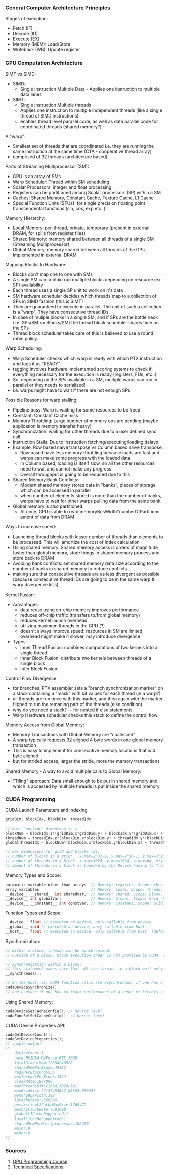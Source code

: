 ### General Computer Architecture Principles  

Stages of execution: 
- Fetch (IF) 
- Decode (ID) 
- Execute (EX) 
- Memory (MEM): Load/Store 
- Writeback (WB): Update register 

### GPU Computation Architecture 

SIMT vs SIMD: 
- SIMD: 
    - Single instruction Multiple Data - Applies one instruction to multiple data lanes 
- SIMT: 
    - Single instruction Multiple threads
    - Applies one instruction to multiple independent threads (like a single thread of SIMD instructions)
    - enables thread level parallel code, as well as data parallel code for coordinated threads (shared memory?)

A "warp": 
- Smallest set of threads that are coordinated i.e. they are running the same instruction at the same time (CTA - cooperative thread array)
- comprised of 32 threads (architecture based)

Parts of Streaming Multiprocessor (SM):
- GPU is an array of SMs
- Warp Scheduler: Thread within SM scheduling 
- Scalar Processors: integer and float processing 
- Registers can be partitioned among Scalar processors (SP) within a SM
- Caches: Shared Memory, Constant Cache, Texture Cache, L1 Cache 
- Special Function Units (SFUs): for single precision floating point transcendental functions (sin, cos, exp etc..)

Memory Hierarchy:
- Local Memory: per-thread, private, temporary (present in external DRAM, for spills from register files)
- Shared Memory: memory shared between all threads of a single SM (Streaming Multiprocessor)
- Global Memory: memory shared between all threads of the GPU, implemented in external DRAM 

Mapping Blocks to Hardware: 
- Blocks don't map one to one with SMs
- A single SM can contain run multiple blocks depending on resource (ex: SP) availability 
- Each thread uses a single SP unit to work on it's data
- SM hardware scheduler decides which threads map to a collection of SPs in SIMD fashion (this is SIMT)
- They are guaranteed to execute in parallel, The unit of such a collection is a "warp", They have consecutive thread IDs
- In case of muliple blocks in a single SM, and if SPs are the bottle neck (i.e. SPs/SM <= Blocks/SM) the thread block scheduler shares time on the SPs
- Thread block scheduler takes care of this is believed to use a round robin policy.  

Warp Scheduling:
- Warp Scheduler checks which warp is ready with which PTX instruction and tags it as "READY" 
- tagging involves hardware implemented scoring sytems to check if everything necessary for the execution is ready (registers, FUs, etc..)
- So, depending on the SPs available in a SM, multiple warps can run in parallel or they needs to serialized! 
- i.e. warps might have to wait if there are not enough SPs

Possible Reasons for warp stalling: 
- Pipeline busy: Warp is waiting for some resources to be freed 
- Constant: Constant Cache miss 
- Memory Throttling: Large number of memory ops are pending (maybe application is memory transfer heavy)
- Synchronization: waiting for other threads due to a user defined sync call 
- Instruction Stalls: Due to instruction fetching/executing/loading delays
- Example: Row based naive transpose vs Column based naive transpose:
    - Row based have less memory throttling because loads are fast and warps can make some progress with the loaded data
    - In Column based, loading is itself slow, so all the other resources need to wait and cannot make any progress 
    - Overall throughput is going to be reduced due to this  
- Shared Memory Bank Conflicts: 
    - Modern shared memory stores data in "banks", places of storage which can be accessed in parallel
    - when number of elements stored is more than the number of banks, warps have to wait for other warps pulling data from the same bank 
- Global memory is also partitioned:
    - At once, GPU is able to read memoryBusWidth*numberOfPartitions amont of data from DRAM 

Ways to increase speed: 
- Launching thread blocks with lesser number of threads than elements to be processed. This will amortize the cost of index calculation 
- Using shared memory. Shared memory access is orders of magnitude faster than global memory, store things in shared memory process and store back to DRAM 
- Avoiding bank conflicts: set shared memory data size according to the number of banks in shared memory to reduce conflicts. 
- making sure that consecutive threads are as less divergent as possible (because consecutive thread IDs are going to be in the same warp & warp divergence kills)

Kernel Fusion:
- Advantages: 
    - data reuse using on-chip memory improves performance 
    - reduces off-chip traffic (transfers to/from global memory)
    - reduces kernel launch overhead 
    - utilizing maximum threads in the GPU (?)
    - doesn't always improve speed: resources in SM are limited, overhead might make it slower, may introduce divergence 
- Types: 
    - Inner Thread Fusion: combines computations of two kernels into a single thread 
    - Inner Block Fusion: distribute two kernels between threads of a single block 
    - Inter Block Fusion: 

Control Flow Divergence: 
- for branches, PTX assembler sets a "branch synchronization marker" on a stack containing a "mask" with bit values for each thread (in a warp?)
- all threads are run once with this marker, and then again with the marker flipped to run the remaning part of the threads (else condition) 
- why do you need a stack? -- for nested if else statements 
- Warp Hardware scheduler checks this stack to define the control flow 

Memory Access from Global Memory:
- Memory Transactions with Global Memory are "coalesced" 
- A warp typically requests 32 aligned 4 byte words in one global memory transaction 
- This is easy to implement for consecutive memory locations that is 4 byte aligned 
- but for strided access, larger the stride, more the memory transactions 

Shared Memory - A way to avoid multiple calls to Global Memory:
- "Tiling" approach: Data small enough to be put in shared memory and which is accessed by multiple threads is put inside the shared memory 


### CUDA Programming 

CUDA Launch Parameters and Indexing 
```C
gridDim, blockIdx, blockDim, threadIdx 

// most "oustide" dimension is z 
blockNum = blockIdx.z*(gridDim.x*gridDim.y) + blockIdx.y*(gridDim.x) + blockIdx.x; 
threadNum = threadIdx.z*(blockDim.x*blockDim.y) + threadIdx.y*(blockDim.x) + threadIdx.x; 
globalThreadIdx = blockNum*(blockDim.x*blockDim.y*blockDim.z) + threadNum; 

// max dimensions for grid and blocks [2]: 
// number of blocks in a grid:   x.max=2^31-1, y.max=2^16-1, z.max=2^16-1 
// number of threads in a block: x.max=1024, y.max=1024, z.max=64, x*y*z <= 1024 
// amount of threads in a block is bounded by the Device having to "remember" the context for all (1024) threads, also SPs available inside the SM 
``` 

Memory Types and Scope: 
```C
automatic variable other than arrays  // Memory: register, Scope: thread, Lifetime: Kernel
array variables                       // Memory: Local, Scope: Thread, Lifetime: Kernel [NOTE: Local here is far away in DRAM!]
__device__ __shared__ int sharedVar;  // Memory: Shared, Scope: Block, Lifetime: Kernel 
__device__ int globalVar;             // Memory: Global, Scope: Grid, Lifetime: Application 
__device__ __constant__ int constVar; // Memory: Constant, Scope: Grid, Lifetime: Application 
```

Function Types and Scope:
```C
__device__ float // executed on device, only callable from device   
__global__ void // executed on device, only callable from host 
__host__   float // executed on device, only callable from host  [default for all CUDA functions]

``` 

Synchronization:
```C
// within a block, threads can be synchronized. 
// Outside of a block, block execution order is not promised by CUDA, as well as synchronization 

// synchronization within a block: 
// this statement makes sure that all the threads in a block wait until everyone has reached this stage. 
__syncthreads(); 

// On the host, all CUDA function calls are asynchronous, if one has a need to synchronize this from the host (CPU): 
cudaDeviceSynchronize();  
// one usecase if one has to track performance of a bunch of kernels separately. 
```

Using Shared Memory: 
```C
cudaDeviceSetCacheConfig(); // Device level 
cudaFuncSetSetCacheConfig(); // Kernel level 
```

CUDA Device Properties API: 
```C
cudaGetDeviceCount(); 
cudaGetDeviceProperties(); 
// sample output 
/* 
    deviceCount:1
    name:NVIDIA GeForce RTX 3060
    totalGlobalMem:12884246528
    sharedMemPerBlock:49152
    regsPerBlock:65536
    maxThreadsPerBlock:1024
    clockRate:1807000
    maxThreadsDim:(1024,1024,64)
    maxGridSize:(2147483647,65535,65535)
    memoryBusWidth:192
    l2CacheSize:2359296
    persistingL2CacheMaxSize:1769472
    memoryClockRate:7501000
    globalL1CacheSupported:1
    localL1CacheSupported:1
    sharedMemPerMultiprocessor:102400
    major:8
    minor:6
*/ 
```

### Sources
1. [GPU Programming Course](https://www.youtube.com/playlist?list=PLbRMhDVUMngfj_NXI7jqMYLnhcRhRKAGq)
2. [Technical Specifications](https://docs.nvidia.com/cuda/cuda-c-programming-guide/index.html#features-and-technical-specifications)
